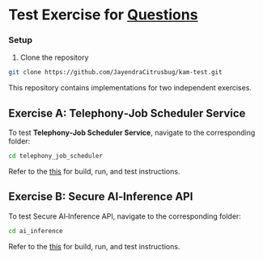 # Test Exercise for [Questions](./exercise_questions.md)

### Setup

1. Clone the repository

```bash
git clone https://github.com/JayendraCitrusbug/kam-test.git
```


This repository contains implementations for two independent exercises.


## Exercise A: Telephony‑Job Scheduler Service

To test **Telephony‑Job Scheduler Service**, navigate to the corresponding folder:

```bash
cd telephony_job_scheduler
```

Refer to the [this](./telephony_job_scheduler/README.md) for build, run, and test instructions.


## Exercise B: Secure AI‑Inference API

To test Secure AI‑Inference API, navigate to the corresponding folder:

```bash
cd ai_inference
```

Refer to the [this](./ai_inference/README.md) for build, run, and test instructions.
